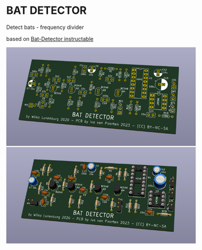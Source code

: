 # BAT DETECTOR

Detect bats - frequency divider  
  
based on [Bat-Detector instructable](https://www.instructables.com/Bat-Detector/)  
  
![](image1.png)  
![](image2.png)  
